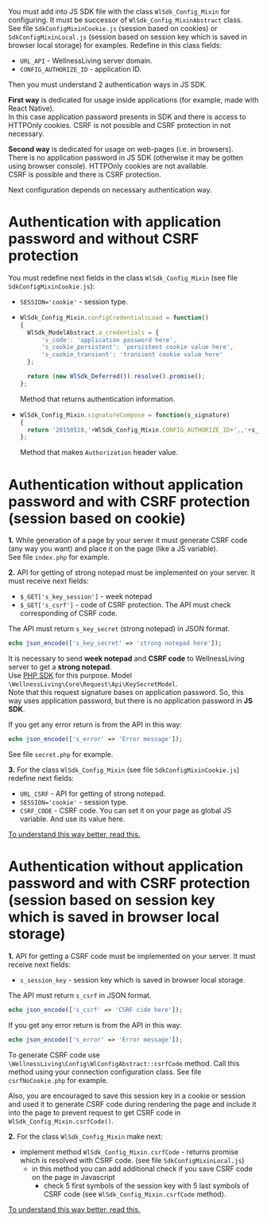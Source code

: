 You must add into JS SDK file with the class `WlSdk_Config_Mixin` for configuring.
It must be successor of `WlSdk_Config_MixinAbstract` class.  
See file `SdkConfigMixinCookie.js` (session based on cookies) or `SdkConfigMixinLocal.js` (session based on session key
which is saved in browser local storage) for examples.
Redefine in this class fields:
- `URL_API` - WellnessLiving server domain.
- `CONFIG_AUTHORIZE_ID` - application ID.

Then you must understand 2 authentication ways in JS SDK.

**First way** is dedicated for usage inside applications (for example, made with React Native).  
In this case application password presents in SDK and there is access to HTTPOnly cookies.
CSRF is not possible and CSRF protection in not necessary.

**Second way** is dedicated for usage on web-pages (i.e. in browsers).  
There is no application password in JS SDK (otherwise it may be gotten using browser console). 
HTTPOnly cookies are not available.  
CSRF is possible and there is CSRF protection.

Next configuration depends on necessary authentication way.

# Authentication with application password and without CSRF protection
You must redefine next fields in the class `WlSdk_Config_Mixin` (see file `SdkConfigMixinCookie.js`):
- `SESSION='cookie'` - session type.
- ```javascript 
  WlSdk_Config_Mixin.configCredentialsLoad = function()
  {
  	WlSdk_ModelAbstract.a_credentials = {
  		's_code': 'application password here',
  		's_cookie_persistent': 'persistent cookie value here',
  		's_cookie_transient': 'transient cookie value here'
  	};
  
  	return (new WlSdk_Deferred()).resolve().promise();
  };
  ```
  Method that returns authentication information.
- ```javascript
  WlSdk_Config_Mixin.signatureCompose = function(s_signature)
  {
    return '20150518,'+WlSdk_Config_Mixin.CONFIG_AUTHORIZE_ID+',,'+s_signature;
  };
  ```
  Method that makes `Authorization` header value.

# Authentication without application password and with CSRF protection (session based on cookie)
**1.** While generation of a page by your server it must generate CSRF code (any way you want) and 
  place it on the page (like a JS variable).  
See file `index.php` for example.

**2.** API for getting of strong notepad must be implemented on your server.
It must receive next fields:
- `$_GET['s_key_session']` - week notepad
- `$_GET['s_csrf']` - code of CSRF protection.
  The API must check corresponding of CSRF code. 

The API must return `s_key_secret` (strong notepad) in JSON format.
```PHP
echo json_encode(['s_key_secret' => 'strong notepad here']);
```
It is necessary to send **week notepad** and **CSRF code** to WellnessLiving server to get 
a **strong notepad**.  
Use [PHP SDK](https://github.com/wellnessliving/wl-sdk) for this purpose. 
Model `\WellnessLiving\Core\Request\Api\KeySecretModel`.  
Note that this request signature bases on application password. 
So, this way uses application password, but there is no application password in **JS SDK**.

If you get any error return is from the API in this way:
```PHP
echo json_encode(['s_error' => 'Error message']);
```
See file `secret.php` for example.

**3.** For the class `WlSdk_Config_Mixin` (see file `SdkConfigMixinCookie.js`) redefine next fields:
- `URL_CSRF` - API for getting of strong notepad. 
- `SESSION='cookie'` - session type.
- `CSRF_CODE` - CSRF code. You can set it on your page as global JS variable. And use its value here.

[To understand this way better, read this.](AboutAuthentication.md) 

# Authentication without application password and with CSRF protection (session based on session key which is saved in browser local storage)
**1.** API for getting a CSRF code must be implemented on your server.
It must receive next fields:
- `s_session_key` - session key which is saved in browser local storage.

The API must return `s_csrf` in JSON format.
```PHP
echo json_encode(['s_csrf' => 'CSRF cide here']);
```

If you get any error return is from the API in this way:
```PHP
echo json_encode(['s_error' => 'Error message']);
```

To generate CSRF code use `\WellnessLiving\Config\WlConfigAbstract::csrfCode` method. 
Call this method using your connection configuration class.
See file `csrfNoCookie.php` for example.

Also, you are encouraged to save this session key in a cookie or session and used it to generate CSRF code during 
rendering the page and include it into the page to prevent request to get CSRF code in `WlSdk_Config_Mixin.csrfCode()`. 

**2.** For the class `WlSdk_Config_Mixin` make next:
- implement method `WlSdk_Config_Mixin.csrfCode` - returns promise which is resolved with CSRF code. (see file `SdkConfigMixinLocal.js`)
  - in this method you can add additional check if you save CSRF code on the page in Javascript
    - check 5 first symbols of the session key with 5 last symbols of CSRF code (see `WlSdk_Config_Mixin.csrfCode` method).

[To understand this way better, read this.](AboutAuthentication.md) 